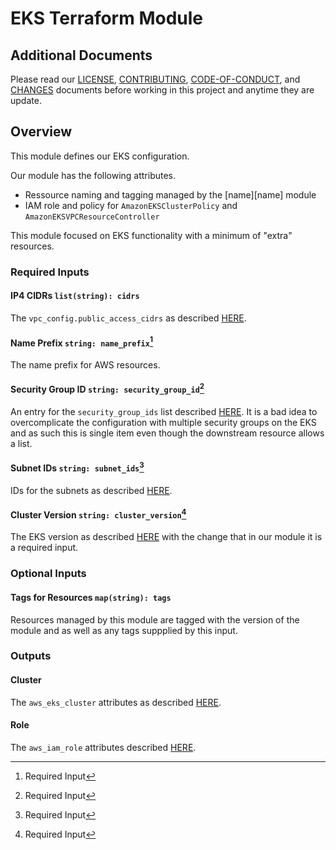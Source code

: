 # EKS Terraform Module

## Additional Documents
Please read our [LICENSE][lice], [CONTRIBUTING][cont], [CODE-OF-CONDUCT][code],
and [CHANGES][chge] documents before working in this project and anytime they
are update.

## Overview
This module defines our EKS configuration.

Our module has the following attributes.
- Ressource naming and tagging managed by the [name][name] module
- IAM role and policy for `AmazonEKSClusterPolicy` and
  `AmazonEKSVPCResourceController`

This module focused on EKS functionality with a minimum of "extra" resources.

### Required Inputs
#### <a name="cidrs"></a> IP4 CIDRs `list(string): cidrs` 
The `vpc_config.public_access_cidrs` as described [HERE][cidr].

#### <a name="name_prefix"></a> Name Prefix `string: name_prefix`[^1] 
The name prefix for AWS resources.

#### Security Group ID `string: security_group_id`[^1] 
An entry for the `security_group_ids` list described [HERE][sgrp]. It is a bad
idea to overcomplicate the configuration with multiple security groups on the
EKS and as such this is single item even though the downstream resource allows
a list.

#### <a name="subnet_ids"></a> Subnet IDs `string: subnet_ids`[^1] 
IDs for the subnets as described [HERE][subn].

#### <a name="cluster_version"></a> Cluster Version `string: cluster_version`[^1] 
The EKS version as described [HERE][cver] with the change that in our module it
is a required input.

### Optional Inputs
#### <a name="tags"></a> Tags for Resources `map(string): tags`
Resources managed by this module are tagged with the version of the module and
as well as any tags suppplied by this input.

### Outputs
#### <a name="cluster"></a> Cluster
The `aws_eks_cluster` attributes as described [HERE][attr].

#### <a name="role"></a> Role
The `aws_iam_role` attributes described [HERE][role].

[^1]: Required Input

<!-- LINKS -->
[attr]: https://go.s3d.club/hc/aws-/eks_cluster#attributes-reference
[chge]: ./CHANGES.md
[cidr]: https://go.s3d.club/hc/aws-/eks_cluster#public_access_cidrs
[code]: ./CODE-OF-CONDUCT.md
[cont]: ./CONTRIBUTING.md
[cver]: https://go.s3d.club/hc/aws-/eks_cluster#version
[lice]: ./LICENSE.md
[role]: https://go.s3d.club/hc/aws-/iam_role#attributes-reference
[sgrp]: https://go.s3d.club/hc/aws-/eks_cluster#security_group_ids
[subn]: https://go.s3d.club/hc/aws-/eks_cluster#subnet_ids
[tfrg]: https://registry.terraform.io/modules/s3d-club/eks/aws/latest?tab=readme
